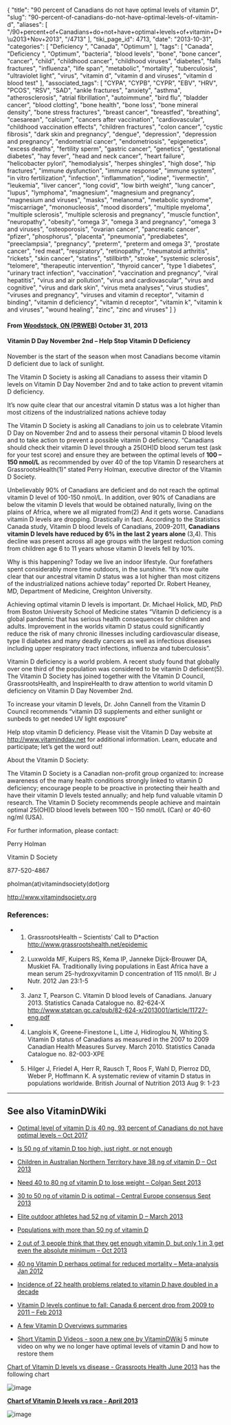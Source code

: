 {
    "title": "90 percent of Canadians do not have optimal levels of vitamin D",
    "slug": "90-percent-of-canadians-do-not-have-optimal-levels-of-vitamin-d",
    "aliases": [
        "/90+percent+of+Canadians+do+not+have+optimal+levels+of+vitamin+D+\u2013+Nov+2013",
        "/4713"
    ],
    "tiki_page_id": 4713,
    "date": "2013-10-31",
    "categories": [
        "Deficiency ",
        "Canada",
        "Optimum"
    ],
    "tags": [
        "Canada",
        "Deficiency ",
        "Optimum",
        "bacteria",
        "blood levels",
        "bone",
        "bone cancer",
        "cancer",
        "child",
        "childhood cancer",
        "childhood viruses",
        "diabetes",
        "falls fractures",
        "influenza",
        "life span",
        "metabolic",
        "mortality",
        "tuberculosis",
        "ultraviolet light",
        "virus",
        "vitamin d",
        "vitamin d and viruses",
        "vitamin d blood test"
    ],
    "associated_tags": [
        "CYPA",
        "CYPB",
        "CYPR",
        "EBV",
        "HRV",
        "PCOS",
        "RSV",
        "SAD",
        "ankle fractures",
        "anxiety",
        "asthma",
        "atherosclerosis",
        "atrial fibrillation",
        "autoimmune",
        "bird flu",
        "bladder cancer",
        "blood clotting",
        "bone health",
        "bone loss",
        "bone mineral density",
        "bone stress fractures",
        "breast cancer",
        "breastfed",
        "breathing",
        "caesarean",
        "calcium",
        "cancers after vaccination",
        "cardiovascular",
        "childhood vaccination effects",
        "children fractures",
        "colon cancer",
        "cystic fibrosis",
        "dark skin and pregnancy",
        "dengue",
        "depression",
        "depression and pregnancy",
        "endometrial cancer",
        "endometriosis",
        "epigenetics",
        "excess deaths",
        "fertility sperm",
        "gastric cancer",
        "genetics",
        "gestational diabetes",
        "hay fever",
        "head and neck cancer",
        "heart failure",
        "helicobacter pylori",
        "hemodialysis",
        "herpes shingles",
        "high dose",
        "hip fractures",
        "immune dysfunction",
        "immune response",
        "immune system",
        "in vitro fertilization",
        "infection",
        "inflammation",
        "iodine",
        "ivermectin",
        "leukemia",
        "liver cancer",
        "long covid",
        "low birth weight",
        "lung cancer",
        "lupus",
        "lymphoma",
        "magnesium",
        "magnesium and pregnancy",
        "magnesium and viruses",
        "masks",
        "melanoma",
        "metabolic syndrome",
        "miscarriage",
        "mononucleosis",
        "mood disorders",
        "multiple myeloma",
        "multiple sclerosis",
        "multiple sclerosis and pregnancy",
        "muscle function",
        "neuropathy",
        "obesity",
        "omega 3",
        "omega 3 and pregnancy",
        "omega 3 and viruses",
        "osteoporosis",
        "ovarian cancer",
        "pancreatic cancer",
        "pfizer",
        "phosphorus",
        "placenta",
        "pneumonia",
        "prediabetes",
        "preeclampsia",
        "pregnancy",
        "preterm",
        "preterm and omega 3",
        "prostate cancer",
        "red meat",
        "respiratory",
        "retinopathy",
        "rheumatoid arthritis",
        "rickets",
        "skin cancer",
        "statins",
        "stillbirth",
        "stroke",
        "systemic sclerosis",
        "telomere",
        "therapeutic intervention",
        "thyroid cancer",
        "type 1 diabetes",
        "urinary tract infection",
        "vaccination",
        "vaccination and pregnancy",
        "viral hepatitis",
        "virus and air pollution",
        "virus and cardiovascular",
        "virus and cognitive",
        "virus and dark skin",
        "virus meta analyses",
        "virus studies",
        "viruses and pregnancy",
        "viruses and vitamin d receptor",
        "vitamin d binding",
        "vitamin d deficiency",
        "vitamin d receptor",
        "vitamin k",
        "vitamin k and viruses",
        "wound healing",
        "zinc",
        "zinc and viruses"
    ]
}


#### From [Woodstock, ON (PRWEB)](http://www.prweb.com/releases/2013/11/prweb11288007.htm%20) October 31, 2013

#### Vitamin D Day November 2nd – Help Stop Vitamin D Deficiency

November is the start of the season when most Canadians become vitamin D deficient due to lack of sunlight. 

The Vitamin D Society is asking all Canadians to assess their vitamin D levels on Vitamin D Day November 2nd and to take action to prevent vitamin D deficiency.

It’s now quite clear that our ancestral vitamin D status was a lot higher than most citizens of the industrialized nations achieve today

The Vitamin D Society is asking all Canadians to join us to celebrate Vitamin D Day on November 2nd and to assess their personal vitamin D blood levels and to take action to prevent a possible vitamin D deficiency. “Canadians should check their vitamin D level through a 25(OH)D blood serum test (ask for your test score) and ensure they are between the optimal levels of  **100 – 150 nmol/L**  as recommended by over 40 of the top Vitamin D researchers at GrassrootsHealth(1)” stated Perry Holman, executive director of the Vitamin D Society.

Unbelievably 90% of Canadians are deficient and do not reach the optimal vitamin D level of 100-150 nmol/L. In addition, over 90% of Canadians are below the vitamin D levels that would be obtained naturally, living on the plains of Africa, where we all migrated from(2) And it gets worse. Canadians vitamin D levels are dropping. Drastically in fact. According to the Statistics Canada study, Vitamin D blood levels of Canadians, 2009-2011,  **Canadians vitamin D levels have reduced by 6% in the last 2 years alone** (3,4). This decline was present across all age groups with the largest reduction coming from children age 6 to 11 years whose vitamin D levels fell by 10%.

Why is this happening? Today we live an indoor lifestyle. Our forefathers spent considerably more time outdoors, in the sunshine. “It’s now quite clear that our ancestral vitamin D status was a lot higher than most citizens of the industrialized nations achieve today” reported Dr. Robert Heaney, MD, Department of Medicine, Creighton University.

Achieving optimal vitamin D levels is important. Dr. Michael Holick, MD, PhD from Boston University School of Medicine states “Vitamin D deficiency is a global pandemic that has serious health consequences for children and adults. Improvement in the worlds vitamin D status could significantly reduce the risk of many chronic illnesses including cardiovascular disease, type II diabetes and many deadly cancers as well as infectious diseases including upper respiratory tract infections, influenza and tuberculosis”.

Vitamin D deficiency is a world problem. A recent study found that globally over one third of the population was considered to be vitamin D deficient(5). The Vitamin D Society has joined together with the Vitamin D Council, GrassrootsHealth, and InspireHealth to draw attention to world vitamin D deficiency on Vitamin D Day November 2nd.

To increase your vitamin D levels, Dr. John Cannell from the Vitamin D Council recommends “vitamin D3 supplements and either sunlight or sunbeds to get needed UV light exposure”

Help stop vitamin D deficiency. Please visit the Vitamin D Day website at http://www.vitamindday.net for additional information. Learn, educate and participate; let’s get the word out!

About the Vitamin D Society:

The Vitamin D Society is a Canadian non-profit group organized to: increase awareness of the many health conditions strongly linked to vitamin D deficiency; encourage people to be proactive in protecting their health and have their vitamin D levels tested annually; and help fund valuable vitamin D research. The Vitamin D Society recommends people achieve and maintain optimal 25(OH)D blood levels between 100 – 150 nmol/L (Can) or 40-60 ng/ml (USA).

For further information, please contact:

Perry Holman

Vitamin D Society

877-520-4867

pholman(at)vitamindsociety(dot)org 

http://www.vitamindsociety.org

### References:

* 1.    GrassrootsHealth – Scientists’ Call to D*action http://www.grassrootshealth.net/epidemic

* 2.    Luxwolda MF, Kuipers RS, Kema IP, Janneke Dijck-Brouwer DA, Muskiet FA. Traditionally living populations in East Africa have a mean serum 25-hydroxyvitamin D concentration of 115 nmol/l. Br J Nutr. 2012 Jan 23:1-5

* 3.    Janz T, Pearson C. Vitamin D blood levels of Canadians. January 2013. Statistics Canada Catalogue no. 82-624-X http://www.statcan.gc.ca/pub/82-624-x/2013001/article/11727-eng.pdf

* 4.    Langlois K, Greene-Finestone L, Litte J, Hidiroglou N, Whiting S. Vitamin D status of Canadians as measured in the 2007 to 2009 Canadian Health Measures Survey. March 2010. Statistics Canada Catalogue no. 82-003-XPE

* 5.    Hilger J, Friedel A, Herr R, Rausch T, Roos F, Wahl D, Pierroz DD, Weber P, Hoffmann K. A systematic review of vitamin D status in populations worldwide. British Journal of Nutrition 2013 Aug 9: 1-23 

---

## See also VitaminDWiki

* [Optimal level of vitamin D is 40 ng, 93 percent of Canadians do not have optimal levels – Oct 2017](/tags/optimal-level-of-vitamin-d-is-40-ng-93-percent-of-canadians-do-not-have-optimal-levels-oct-2017.html)

* [Is 50 ng of vitamin D too high, just right, or not enough](/tags/is-50-ng-of-vitamin-d-too-high-just-right-or-not-enough.html)

* [Children in Australian Northern Territory have 38 ng of vitamin D – Oct 2013](/posts/children-in-australian-northern-territory-have-38-ng-of-vitamin-d)

* [Need 40 to 80 ng of vitamin D to lose weight – Colgan Sept 2013](/posts/need-40-to-80-ng-of-vitamin-d-to-lose-weight-colgan)

* [30 to 50 ng of vitamin D is optimal – Central Europe consensus Sept 2013](/posts/30-to-50-ng-of-vitamin-d-is-optimal-central-europe-consensus)

* [Elite outdoor athletes had 52 ng of vitamin D – March 2013](/posts/elite-outdoor-athletes-had-52-ng-of-vitamin-d)

* [Populations with more than 50 ng of vitamin D](/posts/populations-with-more-than-50-ng-of-vitamin-d)

* [2 out of 3 people think that they get enough vitamin D, but only 1 in 3 get even the absolute minimum – Oct 2013](/posts/2-out-of-3-people-think-that-they-get-enough-vitamin-d-but-only-1-in-3-get-even-the-absolute-minimum)

* [40 ng Vitamin D perhaps optimal for reduced mortality – Meta-analysis Jan 2012](/tags/40-ng-vitamin-d-perhaps-optimal-for-reduced-mortality-meta-analysis-jan-2012.html)

* [Incidence of 22 health problems related to vitamin D have doubled in a decade](/posts/incidence-of-22-health-problems-related-to-vitamin-d-have-doubled-in-a-decade)

* [Vitamin D levels continue to fall: Canada 6 percent drop from 2009 to 2011 – Feb 2013](/posts/vitamin-d-levels-continue-to-fall-canada-6-percent-drop-from-2009-to-2011)

* [A few Vitamin D Overviews summaries](/posts/a-few-vitamin-d-overviews-summaries)

* [Short Vitamin D Videos - soon a new one by VitaminDWiki](/posts/short-vitamin-d-videos-soon-a-new-one-by-vitamindwiki) 5 minute video on why we no longer have optimal levels of vitamin D and how to restore them

[Chart of Vitamin D levels vs disease - Grassroots Health June 2013](/posts/chart-of-vitamin-d-levels-vs-disease-grassroots-health) has the following chart

<img src="/attachments/d3.mock.jpg" alt="image">

 **[Chart of Vitamin D levels vs race - April 2013](/posts/chart-of-vitamin-d-levels-vs-race)** 

<img src="/attachments/d3.mock.jpg" alt="image">
